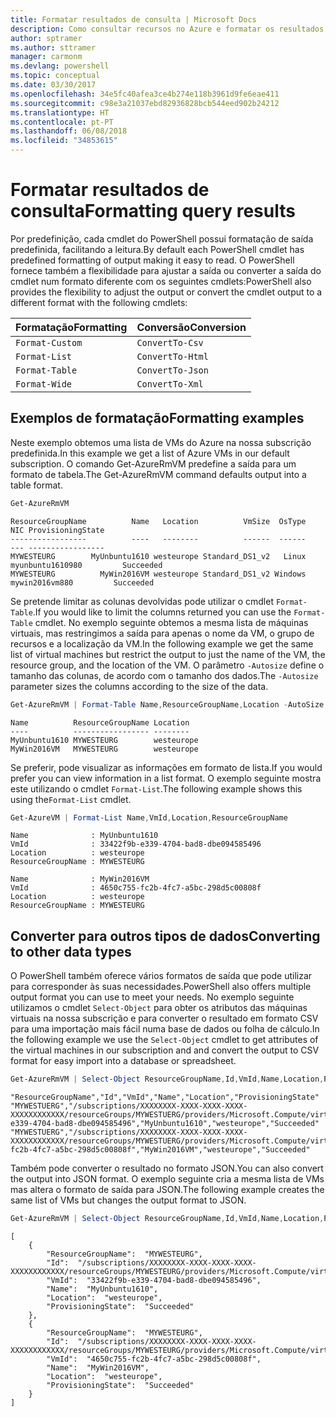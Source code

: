 ```yaml
---
title: Formatar resultados de consulta | Microsoft Docs
description: Como consultar recursos no Azure e formatar os resultados.
author: sptramer
ms.author: sttramer
manager: carmonm
ms.devlang: powershell
ms.topic: conceptual
ms.date: 03/30/2017
ms.openlocfilehash: 34e5fc40afea3ce4b274e118b3961d9fe6eae411
ms.sourcegitcommit: c98e3a21037ebd82936828bcb544eed902b24212
ms.translationtype: HT
ms.contentlocale: pt-PT
ms.lasthandoff: 06/08/2018
ms.locfileid: "34853615"
---
```

# <a name="formatting-query-results"></a><span data-ttu-id="a40f0-103">Formatar resultados de consulta</span><span class="sxs-lookup"><span data-stu-id="a40f0-103">Formatting query results</span></span>

<span data-ttu-id="a40f0-104">Por predefinição, cada cmdlet do PowerShell possui formatação de saída predefinida, facilitando a leitura.</span><span class="sxs-lookup"><span data-stu-id="a40f0-104">By default each PowerShell cmdlet has predefined formatting of output making it easy to read.</span></span>  <span data-ttu-id="a40f0-105">O PowerShell fornece também a flexibilidade para ajustar a saída ou converter a saída do cmdlet num formato diferente com os seguintes cmdlets:</span><span class="sxs-lookup"><span data-stu-id="a40f0-105">PowerShell also provides the flexibility to adjust the output or convert the cmdlet output to a different format with the following cmdlets:</span></span>

| <span data-ttu-id="a40f0-106">Formatação</span><span class="sxs-lookup"><span data-stu-id="a40f0-106">Formatting</span></span>      | <span data-ttu-id="a40f0-107">Conversão</span><span class="sxs-lookup"><span data-stu-id="a40f0-107">Conversion</span></span>       |
|-----------------|------------------|
| `Format-Custom` | `ConvertTo-Csv`  |
| `Format-List`   | `ConvertTo-Html` |
| `Format-Table`  | `ConvertTo-Json` |
| `Format-Wide`   | `ConvertTo-Xml`  |

## <a name="formatting-examples"></a><span data-ttu-id="a40f0-108">Exemplos de formatação</span><span class="sxs-lookup"><span data-stu-id="a40f0-108">Formatting examples</span></span>

<span data-ttu-id="a40f0-109">Neste exemplo obtemos uma lista de VMs do Azure na nossa subscrição predefinida.</span><span class="sxs-lookup"><span data-stu-id="a40f0-109">In this example we get a list of Azure VMs in our default subscription.</span></span>  <span data-ttu-id="a40f0-110">O comando Get-AzureRmVM predefine a saída para um formato de tabela.</span><span class="sxs-lookup"><span data-stu-id="a40f0-110">The Get-AzureRmVM command defaults output into a table format.</span></span>

```powershell
Get-AzureRmVM
```

```
ResourceGroupName          Name   Location          VmSize  OsType              NIC ProvisioningState
-----------------          ----   --------          ------  ------              --- -----------------
MYWESTEURG        MyUnbuntu1610 westeurope Standard_DS1_v2   Linux myunbuntu1610980         Succeeded
MYWESTEURG          MyWin2016VM westeurope Standard_DS1_v2 Windows   mywin2016vm880         Succeeded
```

<span data-ttu-id="a40f0-111">Se pretende limitar as colunas devolvidas pode utilizar o cmdlet `Format-Table`.</span><span class="sxs-lookup"><span data-stu-id="a40f0-111">If you would like to limit the columns returned you can use the `Format-Table` cmdlet.</span></span> <span data-ttu-id="a40f0-112">No exemplo seguinte obtemos a mesma lista de máquinas virtuais, mas restringimos a saída para apenas o nome da VM, o grupo de recursos e a localização da VM.</span><span class="sxs-lookup"><span data-stu-id="a40f0-112">In the following example we get the same list of virtual machines but restrict the output to just the name of the VM, the resource group, and the location of the VM.</span></span>  <span data-ttu-id="a40f0-113">O parâmetro `-Autosize` define o tamanho das colunas, de acordo com o tamanho dos dados.</span><span class="sxs-lookup"><span data-stu-id="a40f0-113">The `-Autosize` parameter sizes the columns according to the size of the data.</span></span>

```powershell
Get-AzureRmVM | Format-Table Name,ResourceGroupName,Location -AutoSize
```

```
Name          ResourceGroupName Location
----          ----------------- --------
MyUnbuntu1610 MYWESTEURG        westeurope
MyWin2016VM   MYWESTEURG        westeurope
```

<span data-ttu-id="a40f0-114">Se preferir, pode visualizar as informações em formato de lista.</span><span class="sxs-lookup"><span data-stu-id="a40f0-114">If you would prefer you can view information in a list format.</span></span> <span data-ttu-id="a40f0-115">O exemplo seguinte mostra este utilizando o cmdlet `Format-List`.</span><span class="sxs-lookup"><span data-stu-id="a40f0-115">The following example shows this using the`Format-List` cmdlet.</span></span>

```powershell
Get-AzureVM | Format-List Name,VmId,Location,ResourceGroupName
```

```
Name              : MyUnbuntu1610
VmId              : 33422f9b-e339-4704-bad8-dbe094585496
Location          : westeurope
ResourceGroupName : MYWESTEURG

Name              : MyWin2016VM
VmId              : 4650c755-fc2b-4fc7-a5bc-298d5c00808f
Location          : westeurope
ResourceGroupName : MYWESTEURG
```

## <a name="converting-to-other-data-types"></a><span data-ttu-id="a40f0-116">Converter para outros tipos de dados</span><span class="sxs-lookup"><span data-stu-id="a40f0-116">Converting to other data types</span></span>

<span data-ttu-id="a40f0-117">O PowerShell também oferece vários formatos de saída que pode utilizar para corresponder às suas necessidades.</span><span class="sxs-lookup"><span data-stu-id="a40f0-117">PowerShell also offers multiple output format you can use to meet your needs.</span></span>  <span data-ttu-id="a40f0-118">No exemplo seguinte utilizamos o cmdlet `Select-Object` para obter os atributos das máquinas virtuais na nossa subscrição e para converter o resultado em formato CSV para uma importação mais fácil numa base de dados ou folha de cálculo.</span><span class="sxs-lookup"><span data-stu-id="a40f0-118">In the following example we use the `Select-Object` cmdlet to get attributes of the virtual machines in our subscription and and convert the output to CSV format for easy import into a database or spreadsheet.</span></span>

```powershell
Get-AzureRmVM | Select-Object ResourceGroupName,Id,VmId,Name,Location,ProvisioningState | ConvertTo-Csv -NoTypeInformation
```

```
"ResourceGroupName","Id","VmId","Name","Location","ProvisioningState"
"MYWESTUERG","/subscriptions/XXXXXXXX-XXXX-XXXX-XXXX-XXXXXXXXXXXX/resourceGroups/MYWESTUERG/providers/Microsoft.Compute/virtualMachines/MyUnbuntu1610","33422f9b-e339-4704-bad8-dbe094585496","MyUnbuntu1610","westeurope","Succeeded"
"MYWESTUERG","/subscriptions/XXXXXXXX-XXXX-XXXX-XXXX-XXXXXXXXXXXX/resourceGroups/MYWESTUERG/providers/Microsoft.Compute/virtualMachines/MyWin2016VM","4650c755-fc2b-4fc7-a5bc-298d5c00808f","MyWin2016VM","westeurope","Succeeded"
```

<span data-ttu-id="a40f0-119">Também pode converter o resultado no formato JSON.</span><span class="sxs-lookup"><span data-stu-id="a40f0-119">You can also convert the output into JSON format.</span></span>  <span data-ttu-id="a40f0-120">O exemplo seguinte cria a mesma lista de VMs mas altera o formato de saída para JSON.</span><span class="sxs-lookup"><span data-stu-id="a40f0-120">The following example creates the same list of VMs but changes the output format to JSON.</span></span>

```powershell
Get-AzureRmVM | Select-Object ResourceGroupName,Id,VmId,Name,Location,ProvisioningState | ConvertTo-Json
```

```
[
    {
        "ResourceGroupName":  "MYWESTEURG",
        "Id":  "/subscriptions/XXXXXXXX-XXXX-XXXX-XXXX-XXXXXXXXXXXX/resourceGroups/MYWESTEURG/providers/Microsoft.Compute/virtualMachines/MyUnbuntu1610",
        "VmId":  "33422f9b-e339-4704-bad8-dbe094585496",
        "Name":  "MyUnbuntu1610",
        "Location":  "westeurope",
        "ProvisioningState":  "Succeeded"
    },
    {
        "ResourceGroupName":  "MYWESTEURG",
        "Id":  "/subscriptions/XXXXXXXX-XXXX-XXXX-XXXX-XXXXXXXXXXXX/resourceGroups/MYWESTEURG/providers/Microsoft.Compute/virtualMachines/MyWin2016VM",
        "VmId":  "4650c755-fc2b-4fc7-a5bc-298d5c00808f",
        "Name":  "MyWin2016VM",
        "Location":  "westeurope",
        "ProvisioningState":  "Succeeded"
    }
]
```
